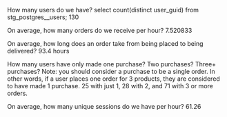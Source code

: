 How many users do we have?
select count(distinct user_guid)
from stg_postgres__users;
130

On average, how many orders do we receive per hour?
7.520833

On average, how long does an order take from being placed to being delivered?
93.4 hours

How many users have only made one purchase? Two purchases? Three+ purchases?
Note: you should consider a purchase to be a single order. In other words, if a user places one order for 3 products, they are considered to have made 1 purchase.
25 with just 1, 28 with 2, and 71 with 3 or more orders.

On average, how many unique sessions do we have per hour?
61.26

